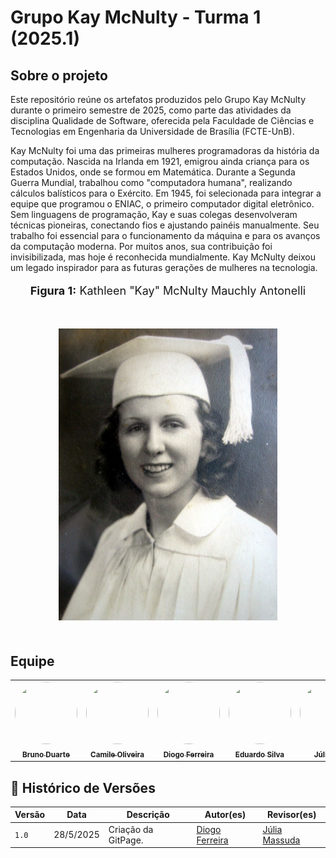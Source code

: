 # Grupo Kay McNulty - Turma 1 (2025.1)

## Sobre o projeto

Este repositório reúne os artefatos produzidos pelo Grupo Kay McNulty durante o primeiro semestre de 2025, como parte das atividades da disciplina Qualidade de Software, oferecida pela Faculdade de Ciências e Tecnologias em Engenharia da Universidade de Brasília (FCTE-UnB).

Kay McNulty foi uma das primeiras mulheres programadoras da história da computação. Nascida na Irlanda em 1921, emigrou ainda criança para os Estados Unidos, onde se formou em Matemática. Durante a Segunda Guerra Mundial, trabalhou como "computadora humana", realizando cálculos balísticos para o Exército. Em 1945, foi selecionada para integrar a equipe que programou o ENIAC, o primeiro computador digital eletrônico. Sem linguagens de programação, Kay e suas colegas desenvolveram técnicas pioneiras, conectando fios e ajustando painéis manualmente. Seu trabalho foi essencial para o funcionamento da máquina e para os avanços da computação moderna. Por muitos anos, sua contribuição foi invisibilizada, mas hoje é reconhecida mundialmente. Kay McNulty deixou um legado inspirador para as futuras gerações de mulheres na tecnologia.

<div align="center">
  <font size="4"><p style="text-align: center; margin-bottom: 50px;"><b>Figura 1:</b> Kathleen "Kay" McNulty Mauchly Antonelli</p></font>
</div>

<div align="center">
    <img src="assets/images/kay.jpg" alt="Kay McNulty" width="350" height="500" style=" max-width: 80%; height: auto; margin-bottom: 20px;">
</div>

## Equipe

<table>
  <tr>
    <td align="center">
      <a href="https://github.com/bbduarte">
        <img src="https://github.com/bbduarte.png" width="100" height="100" style="border-radius: 50%; object-fit: cover;" alt=""/>
        <br /><sub><b>Bruno Duarte</b></sub>
      </a>
    </td>
    <td align="center">
      <a href="http://github.com/Camile0318">
        <img src="http://github.com/Camile0318.png" width="100" height="100" style="border-radius: 50%; object-fit: cover;" alt=""/>
        <br /><sub><b>Camile Oliveira</b></sub>
      </a>
    </td>
    <td align="center">
      <a href="http://github.com/fdiogo1">
        <img src="http://github.com/fdiogo1.png" width="100" height="100" style="border-radius: 50%; object-fit: cover;" alt=""/>
        <br /><sub><b>Diogo Ferreira</b></sub>
      </a>
    </td>
    <td align="center">
      <a href="http://github.com/Eduard0803">
        <img src="http://github.com/Eduard0803.png" width="100" height="100" style="border-radius: 50%; object-fit: cover;" alt=""/>
        <br /><sub><b>Eduardo Silva</b></sub>
      </a>
    </td>
    <td align="center">
      <a href="http://github.com/JuliaReis18">
        <img src="http://github.com/JuliaReis18.png" width="100" height="100" style="border-radius: 50%; object-fit: cover;" alt=""/>
        <br /><sub><b>Júlia Reis</b></sub>
      </a>
    </td>
  </tr>
</table>


## 📝 Histórico de Versões

| Versão | Data | Descrição | Autor(es) | Revisor(es) |
| ------ | ---- | --------- | --------- | ----------- |
|`1.0`|28/5/2025| Criação da GitPage. | [Diogo Ferreira](https://github.com/fdiogo1) | [Júlia Massuda](http://github.com/JuliaReis18)
